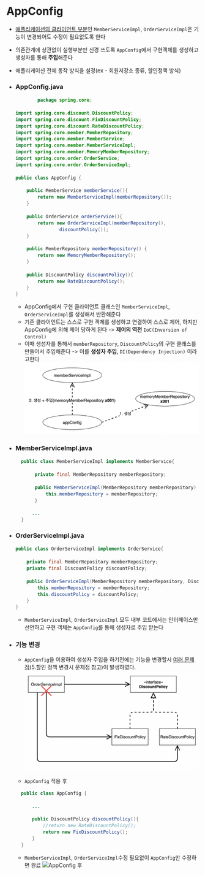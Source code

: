 # AppConfig

- [애플리케이션의 클라이언트 부분](../Doc_OOP/README.md)인 `MemberServiceImpl`, `OrderServiceImpl`은 기능이 변경되어도 수정이 필요없도록 한다
- 의존관계에 상관없이 실행부분만 신경 쓰도록 `AppConfig`에서 구현객체를 생성하고 생성자를 통해 **주입**해준다
- 애플리케이션 전체 동작 방식을 설정(ex - 회원저장소 종류, 할인정책 방식)


- ### AppConfig.java
    ```java
            package spring.core;
    
    import spring.core.discount.DiscountPolicy;
    import spring.core.discount.FixDiscountPolicy;
    import spring.core.discount.RateDiscountPolicy;
    import spring.core.member.MemberRepository;
    import spring.core.member.MemberService;
    import spring.core.member.MemberServiceImpl;
    import spring.core.member.MemoryMemberRepository;
    import spring.core.order.OrderService;
    import spring.core.order.OrderServiceImpl;
    
    public class AppConfig {
        
        public MemberService memberService(){
            return new MemberServiceImpl(memberRepository());
        }
        
        public OrderService orderService(){
            return new OrderServiceImpl(memberRepository(),
                    discountPolicy());
        }
        
        public MemberRepository memberRepository() {
            return new MemoryMemberRepository();
        }
        
        public DiscountPolicy discountPolicy(){
            return new RateDiscountPolicy();
        }
    }
    
    ```
  
    - AppConfig에서 구현 클라이언트 클래스인 `MemberServiceImpl`, `OrderServiceImpl`를 생성해서 반환해준다
    - 기존 클라이언트는 스스로 구현 객체를 생성하고 연결하여 스스로 제어, 하지만 AppConfig에 의해 제어 당하게 된다 -> **제어의 역전** `IoC(Inversion of Control)` 
    - 이때 생성자를 통해서 `memberRepository`, `DiscountPolicy`의 구현 클래스를 만들어서 주입해준다 -> 이를 **생성자 주입**, `DI(Dependency Injection)` 이라고한다
        ![생성자 주입](image/1.png)
  
  
- ### MemberServiceImpl.java
    ```java 
      public class MemberServiceImpl implements MemberService{
            
           private final MemberRepository memberRepository;
            
           public MemberServiceImpl(MemberRepository memberRepository) {
               this.memberRepository = memberRepository;
           }
            
          ...
      }
    ```

- ### OrderServiceImpl.java
    ```java
    public class OrderServiceImpl implements OrderService{

        private final MemberRepository memberRepository;
        private final DiscountPolicy discountPolicy;

        public OrderServiceImpl(MemberRepository memberRepository, DiscountPolicy discountPolicy) {
            this.memberRepository = memberRepository;
            this.discountPolicy = discountPolicy;
        }  
    }
    ```
  - `MemberServiceImpl`, `OrderServiceImpl` 모두 내부 코드에서는 인터페이스만 선언하고 구현 객체는 `AppConfig`를 통해 생성자로 주입 받는다


- ### 기능 변경
  - `AppConfig`을 이용하여 생성자 주입을 하기전에는 기능을 변경할시 [여러 문제점](../Doc_OOP/README.md "5. 할인 정책 변경시 문제점 참고")(5.할인 정책 변경시 문제점 참고)이 발생하였다.
    ![AppConfig 전](image/2.png)
  
  - `AppConfig` 적용 후
  
  ```java
    public class AppConfig {
  
        ...
        
        public DiscountPolicy discountPolicy(){
            //return new RateDiscountPolicy();
            return new FixDiscountPolicy();
        }
    }
    ```
    
    - `MemberServiceImpl`, `OrderServiceImpl`수정 필요없이 `AppConfig`만 수정하면 완료
    ![AppConfig 후](image/3.png)
  